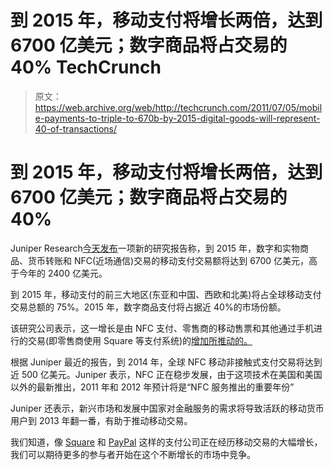 # 到 2015 年，移动支付将增长两倍，达到 6700 亿美元；数字商品将占交易的 40% TechCrunch

> 原文：<https://web.archive.org/web/http://techcrunch.com/2011/07/05/mobile-payments-to-triple-to-670b-by-2015-digital-goods-will-represent-40-of-transactions/>

# 到 2015 年，移动支付将增长两倍，达到 6700 亿美元；数字商品将占交易的 40%

Juniper Research[今天发布](https://web.archive.org/web/20230204222050/http://www.marketwire.com/press-release/mobile-payments-market-almost-triple-value-2015-reaching-670bn-according-new-juniper-1534333.htm)一项新的研究报告称，到 2015 年，数字和实物商品、货币转账和 NFC(近场通信)交易的移动支付交易额将达到 6700 亿美元，高于今年的 2400 亿美元。

到 2015 年，移动支付的前三大地区(东亚和中国、西欧和北美)将占全球移动支付交易总额的 75%。2015 年，数字商品支付将占据近 40%的市场份额。

该研究公司表示，这一增长是由 NFC 支付、零售商的移动售票和其他通过手机进行的交易(即零售商使用 Square 等支付系统)的[增加所推动的。](https://web.archive.org/web/20230204222050/https://techcrunch.com/2011/06/07/juniper-nfc-payments-to-reach-50-billion-worldwide-by-2014/)

根据 Juniper 最近的报告，到 2014 年，全球 NFC 移动非接触式支付交易将达到近 500 亿美元。Juniper 表示，NFC 正在稳步发展，由于这项技术在美国和美国以外的最新推出，2011 年和 2012 年预计将是“NFC 服务推出的重要年份”

Juniper 还表示，新兴市场和发展中国家对金融服务的需求将导致活跃的移动货币用户到 2013 年翻一番，有助于推动移动交易。

我们知道，像 [Square](https://web.archive.org/web/20230204222050/https://techcrunch.com/2011/04/09/paypal-facebook-square/) 和 [PayPal](https://web.archive.org/web/20230204222050/https://techcrunch.com/2011/06/23/paypal-seeing-10m-in-mobile-payments-per-day-will-hit-3b-total-in-2011/) 这样的支付公司正在经历移动交易的大幅增长，我们可以期待更多的参与者开始在这个不断增长的市场中竞争。